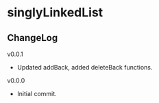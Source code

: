 # singlyLinkedList

## ChangeLog
v0.0.1
- Updated addBack, added deleteBack functions. 

v0.0.0
- Initial commit.